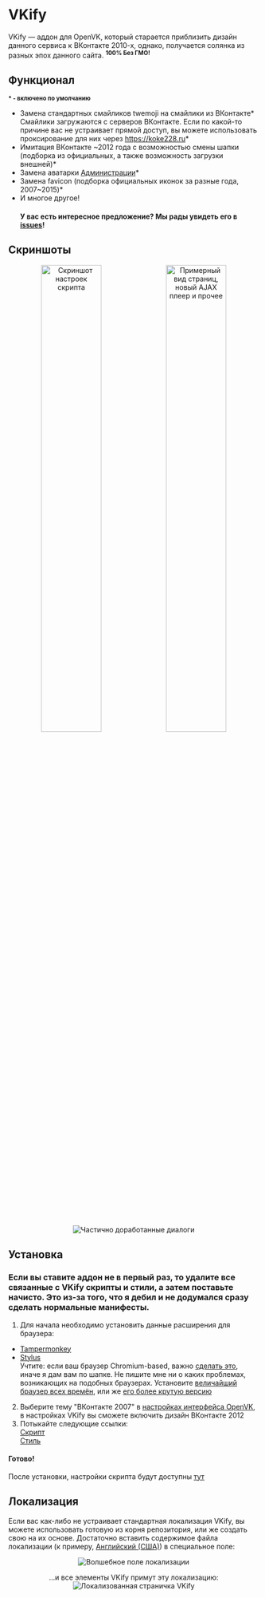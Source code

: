 # VKify
VKify — аддон для OpenVK, который старается приблизить дизайн данного сервиса к ВКонтакте 2010-х, однако, получается солянка из разных эпох данного сайта. <sup><b>100% Без ГМО!</b></sup>
#### 

## Функционал
<sup><b>* - включено по умолчанию</b></sup>
- Замена стандартных смайликов twemoji на смайлики из ВКонтакте*
  <br>Смайлики загружаются с серверов ВКонтакте. Если по какой-то причине вас не устраивает прямой доступ, вы можете использовать проксирование для них через https://koke228.ru*
- Имитация ВКонтакте ~2012 года с возможностью смены шапки (подборка из официальных, а также возможность загрузки внешней)*
- Замена аватарки [Администрации](https://ovk.to/id100)*
- Замена favicon (подборка официальных иконок за разные года, 2007~2015)*
- И многое другое!
  #### У вас есть интересное предложение? Мы рады увидеть его в [issues](https://github.com/koke228666/VKify/issues)!
## Скриншоты
<p align="center">
  <img width="49%" alt="Скриншот настроек скрипта" src="https://github.com/user-attachments/assets/50aea5f4-7c3e-4391-8fee-444ae8e1235a">
  <img width="49%" alt="Примерный вид страниц, новый AJAX плеер и прочее" src="https://github.com/user-attachments/assets/7c140910-58ea-48b6-8afc-4007ad2cbc33">
</p>
<p align="center">
  <img alt="Частично доработанные диалоги" src="https://github.com/user-attachments/assets/69a19e05-b1c9-4da7-9336-3ceabfa82f15">
</p>


## Установка
### Если вы ставите аддон не в первый раз, то удалите все связанные с VKify скрипты и стили, а затем поставьте начисто. Это из-за того, что я дебил и не додумался сразу сделать нормальные манифесты.

1. Для начала необходимо установить данные расширения для браузера:
- [Tampermonkey](https://www.tampermonkey.net/?locale=ru) 
- [Stylus](https://add0n.com/stylus.html)
  <br> Учтите: если ваш браузер Chromium-based, важно [сделать это](https://www.tampermonkey.net/faq.php#Q209), иначе я дам вам по шапке. Не пишите мне ни о каких проблемах, возникающих на подобных браузерах. Установите [величайший браузер всех времён](https://www.mozilla.org/firefox), или же [его более крутую версию](https://www.waterfox.net/)
2. Выберите тему "ВКонтакте 2007" в [настройках интерфейса OpenVK](https://ovk.to/settings?act=interface), в настройках VKify вы сможете включить дизайн ВКонтакте 2012
3. Потыкайте следующие ссылки:
  <br>[Скрипт](https://raw.githubusercontent.com/koke228666/VKify/refs/heads/main/vkify.user.js)
  <br>[Стиль](https://raw.githubusercontent.com/koke228666/VKify/refs/heads/main/vkify.user.css)
#### Готово!
После установки, настройки скрипта будут доступны [тут](https://ovk.to/settings?vkify)

## Локализация
Если вас как-либо не устраивает стандартная локализация VKify, вы можете использовать готовую из корня репозитория, или же создать свою на их основе. Достаточно вставить содержимое файла локализации (к примеру, [Английский (США)](https://raw.githubusercontent.com/koke228666/VKify/refs/heads/main/en-US.json)) в специальное поле:
<p align="center">
  <img alt="Волшебное поле локализации" src="https://github.com/user-attachments/assets/0b6a88f9-7e79-4556-9495-1f378ab46c9d">
</p>
<p align="center">
  ...и все элементы VKify примут эту локализацию:
  <img alt="Локализованная страничка VKify" src="https://github.com/user-attachments/assets/eb80cc97-3b22-4c03-9bfa-590dd3aac8e0">
</p>

